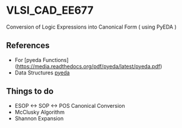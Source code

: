 # VLSI_CAD_EE677
 Conversion of Logic Expressions into Canonical Form ( using PyEDA )
## References
  * For [pyeda Functions] (https://media.readthedocs.org/pdf/pyeda/latest/pyeda.pdf)
  * Data Structures [pyeda](http://conference.scipy.org/proceedings/scipy2015/pdfs/chris_drake.pdf)
  
## Things to do 
  - ESOP <-> SOP <-> POS Canonical Conversion 
  - McClusky Algorithm 
  - Shannon Expansion 
